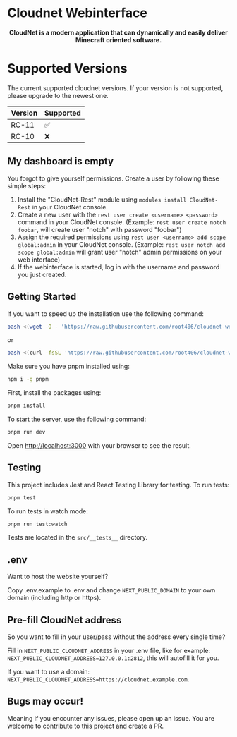 # Cloudnet Webinterface

<p style="text-align:center;">
    <b>CloudNet is a modern application that can dynamically and easily deliver Minecraft oriented software.</b>
</p>

# Supported Versions

The current supported cloudnet versions. If your version is not supported, please upgrade to the newest one.

| Version | Supported          |
| ------- | ------------------ |
| RC-11   | :white_check_mark: |
| RC-10   | :x:                |

## My dashboard is empty

You forgot to give yourself permissions. Create a user by following these simple steps:

1. Install the "CloudNet-Rest" module using `modules install CloudNet-Rest` in your CloudNet console.
2. Create a new user with the `rest user create <username> <password>` command in your CloudNet console. (Example: `rest user create notch foobar`, will create user "notch" with password "foobar")
3. Assign the required permissions using `rest user <username> add scope global:admin` in your CloudNet console. (Example: `rest user notch add scope global:admin` will grant user "notch" admin permissions on your web interface)
4. If the webinterface is started, log in with the username and password you just created.

## Getting Started

If you want to speed up the installation use the following command:

```bash
bash <(wget -O - 'https://raw.githubusercontent.com/root406/cloudnet-webinterface/refs/heads/main/webinterface_installer.sh')
```
or
```bash
bash <(curl -fsSL 'https://raw.githubusercontent.com/root406/cloudnet-webinterface/refs/heads/main/webinterface_installer.sh')
```

Make sure you have pnpm installed using:

```bash
npm i -g pnpm
```

First, install the packages using:

```bash
pnpm install
```

To start the server, use the following command:

```bash
pnpm run dev
```

Open [http://localhost:3000](http://localhost:3000) with your browser to see the result.

## Testing

This project includes Jest and React Testing Library for testing. To run tests:

```bash
pnpm test
```

To run tests in watch mode:

```bash
pnpm run test:watch
```

Tests are located in the `src/__tests__` directory.

## .env

Want to host the website yourself?

Copy .env.example to .env and change `NEXT_PUBLIC_DOMAIN` to your own domain (including http or https).

## Pre-fill CloudNet address

So you want to fill in your user/pass without the address every single time?

Fill in `NEXT_PUBLIC_CLOUDNET_ADDRESS` in your .env file, like for example: `NEXT_PUBLIC_CLOUDNET_ADDRESS=127.0.0.1:2812`, this will autofill it for you.

If you want to use a domain: `NEXT_PUBLIC_CLOUDNET_ADDRESS=https://cloudnet.example.com`.

## Bugs may occur!

Meaning if you encounter any issues, please open up an issue. You are welcome to contribute to this project and create a PR.
